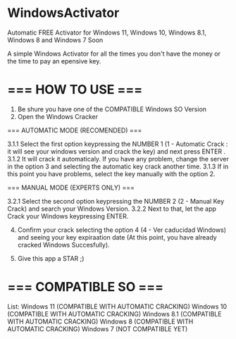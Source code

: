 # WindowsActivator
Automatic FREE Activator for Windows 11, Windows 10, Windows 8.1, Windows 8 and Windows 7 Soon

A simple Windows Activator for all the times you don't have the money or the time to pay an epensive key.

=== HOW TO USE ===
==================
1. Be shure you have one of the COMPATIBLE Windows SO Version
2. Open the Windows Cracker

  === AUTOMATIC MODE (RECOMENDED) ===

3.1.1  Select the first option keypressing the NUMBER 1 (1 - Automatic Crack : it will see your windows version and crack the key) and next press ENTER .
3.1.2  It will crack it automaticaly. If you have any problem, change the server in the option 3 and selecting the automatic key crack another time.
3.1.3  If in this point you have problems, select the key manually with the option 2.

  === MANUAL MODE (EXPERTS ONLY) ===

3.2.1 Select the second option keypressing the NUMBER 2 (2 - Manual Key Crack) and search your Windows Version.
3.2.2 Next to that, let the app Crack your Windows keypressing ENTER.

4.  Confirm your crack selecting the option 4 (4 - Ver caducidad Windows) and seeing your key expiraation date (At this point, you have already cracked Windows Succesfully).

5. Give this app a STAR ;)


=== COMPATIBLE SO ===
=====================

List:
Windows 11    (COMPATIBLE WITH AUTOMATIC CRACKING)
Windows 10    (COMPATIBLE WITH AUTOMATIC CRACKING)
Windows 8.1   (COMPATIBLE WITH AUTOMATIC CRACKING)
Windows 8     (COMPATIBLE WITH AUTOMATIC CRACKING)
Windows 7     (NOT COMPATIBLE YET)

